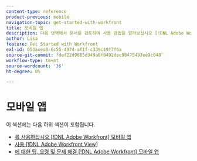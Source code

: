 ```yaml
---
content-type: reference
product-previous: mobile
navigation-topic: get-started-with-workfront
title: 모바일 앱
description: 다음 영역에서 문서를 검토하여 사용 방법을 알아보십시오 [!DNL Adobe Workfront] 모바일 앱.
author: Lisa
feature: Get Started with Workfront
exl-id: 053acea8-6c55-4974-af1f-c339c19f7f6a
source-git-commit: fdef22d9685d349a6f9492dec98475493ee9c048
workflow-type: tm+mt
source-wordcount: '36'
ht-degree: 0%

---
```


# 모바일 앱

이 섹션에는 다음 하위 섹션이 포함됩니다.

* [를 사용하십시오 [!DNL Adobe Workfront] 모바일 앱](../../workfront-basics/mobile-apps/using-the-workfront-mobile-app/use-the-mobile-app.md)
* [사용 [!DNL Adobe Workfront View]](../../workfront-basics/mobile-apps/using-workfront-view/use-workfront-view.md)
* [에 대한 팁, 요령 및 문제 해결 [!DNL Adobe Workfront] 모바일 앱](../../workfront-basics/mobile-apps/tips-tricks-and-troubleshooting/tips-tricks-and-troubleshooting-mobile.md)
